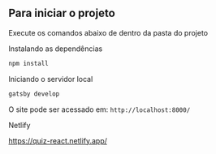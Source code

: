 ## Para iniciar o projeto

Execute os comandos abaixo de dentro da pasta do projeto

Instalando as dependências

   ```bash
   npm install
   ```
 
Iniciando o servidor local

   ```bash
   gatsby develop
   ```

   O site pode ser acessado em: `http://localhost:8000/`

Netlify

https://quiz-react.netlify.app/






